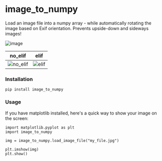 # image_to_numpy

Load an image file into a numpy array - while automatically rotating the image based on Exif orientation. Prevents upside-down and sideways images!

![image](https://user-images.githubusercontent.com/67019423/119190463-04504a00-ba9b-11eb-80cb-483a0e4eea8e.png)

| no_elif  | elif |
| ------------- | ------------- |
| ![no_elif](https://user-images.githubusercontent.com/67019423/119191159-e9caa080-ba9b-11eb-8c0d-51deabb53c9b.PNG) | ![elif](https://user-images.githubusercontent.com/67019423/119191231-f949e980-ba9b-11eb-893b-65c812c03d0b.PNG) |

### Installation

```
pip install image_to_numpy
```

### Usage

If you have matplotlib installed, here's a quick way to show your image on the screen:

```
import matplotlib.pyplot as plt
import image_to_numpy

img = image_to_numpy.load_image_file("my_file.jpg")

plt.imshow(img)
plt.show()
```
